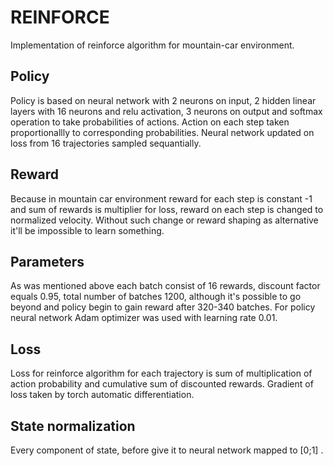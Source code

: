 # REINFORCE
Implementation of reinforce algorithm for mountain-car environment.

## Policy
Policy is based on neural network with 2 neurons on input, 2 hidden linear layers with 16 neurons and relu activation, 3 neurons on output and softmax operation to take probabilities of actions. Action on each step taken proportionallly to corresponding probabilities. Neural network updated on loss from 16 trajectories sampled sequantially.

## Reward
Because in mountain car environment reward for each step is constant -1 and sum of rewards is multiplier for loss, reward on each step is changed to normalized velocity. Without such change or reward shaping as alternative it'll be impossible to learn something.

## Parameters
As was mentioned above each batch consist of 16 rewards, discount factor equals 0.95, total number of batches 1200, although it's possible to go beyond and policy begin to gain reward after 320-340 batches. For policy neural network Adam optimizer was used with learning rate 0.01.

## Loss
Loss for reinforce algorithm for each trajectory is sum of multiplication of action probability and cumulative sum of discounted rewards. Gradient of loss taken by torch automatic differentiation.

## State normalization
Every component of state, before give it to neural network mapped to \[0;1\] .
